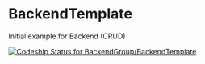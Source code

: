 BackendTemplate
===============


Initial example for Backend (CRUD)


[ ![Codeship Status for BackendGroup/BackendTemplate](https://codeship.io/projects/66f95520-3eae-0132-062d-0eac4115c95e/status)](https://codeship.io/projects/43530)




